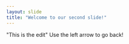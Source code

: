 ```yaml
---
layout: slide
title: "Welcome to our second slide!"
---
```

"This is the edit"
Use the left arrow to go back!
